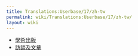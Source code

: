 ```yaml
---
title: Translations:Userbase/17/zh-tw
permalink: wiki/Translations:Userbase/17/zh-tw/
layout: wiki
---
```


-   [學術出版](/wiki/Academic_publications "wikilink")
-   [訪談及文章](/wiki/Interviews_and_articles "wikilink")
